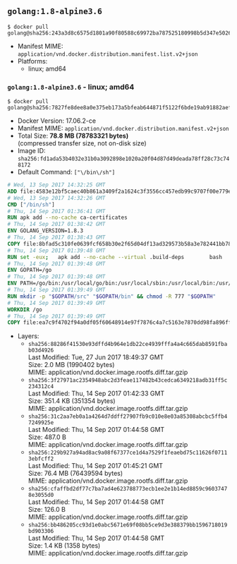 ## `golang:1.8-alpine3.6`

```console
$ docker pull golang@sha256:243a3d8c6575d1801a90f80588c69972ba787525180998b5d347e5026796e376
```

-	Manifest MIME: `application/vnd.docker.distribution.manifest.list.v2+json`
-	Platforms:
	-	linux; amd64

### `golang:1.8-alpine3.6` - linux; amd64

```console
$ docker pull golang@sha256:7827fe8dee8a0e375eb173a5bfeab644871f5122f6bde19ab91882aefce982e6
```

-	Docker Version: 17.06.2-ce
-	Manifest MIME: `application/vnd.docker.distribution.manifest.v2+json`
-	Total Size: **78.8 MB (78783321 bytes)**  
	(compressed transfer size, not on-disk size)
-	Image ID: `sha256:fd1ada53b4032e31b0a3092898e1020a20f04d87d49deada78ff28c73c748172`
-	Default Command: `["\/bin\/sh"]`

```dockerfile
# Wed, 13 Sep 2017 14:32:25 GMT
ADD file:4583e12bf5caec40b861a3409f2a1624c3f3556cc457edb99c9707f00e779e45 in / 
# Wed, 13 Sep 2017 14:32:26 GMT
CMD ["/bin/sh"]
# Thu, 14 Sep 2017 01:36:41 GMT
RUN apk add --no-cache ca-certificates
# Thu, 14 Sep 2017 01:38:42 GMT
ENV GOLANG_VERSION=1.8.3
# Thu, 14 Sep 2017 01:38:43 GMT
COPY file:8bfad5c310fe0639fcf658b30e2f65d04df13ad329573b58a3e782441bb7839c in /go-alpine-patches/ 
# Thu, 14 Sep 2017 01:39:48 GMT
RUN set -eux; 	apk add --no-cache --virtual .build-deps 		bash 		gcc 		musl-dev 		openssl 		go 	; 	export 		GOROOT_BOOTSTRAP="$(go env GOROOT)" 		GOOS="$(go env GOOS)" 		GOARCH="$(go env GOARCH)" 		GO386="$(go env GO386)" 		GOARM="$(go env GOARM)" 		GOHOSTOS="$(go env GOHOSTOS)" 		GOHOSTARCH="$(go env GOHOSTARCH)" 	; 		wget -O go.tgz "https://golang.org/dl/go$GOLANG_VERSION.src.tar.gz"; 	echo '5f5dea2447e7dcfdc50fa6b94c512e58bfba5673c039259fd843f68829d99fa6 *go.tgz' | sha256sum -c -; 	tar -C /usr/local -xzf go.tgz; 	rm go.tgz; 		cd /usr/local/go/src; 	for p in /go-alpine-patches/*.patch; do 		[ -f "$p" ] || continue; 		patch -p2 -i "$p"; 	done; 	./make.bash; 		rm -rf /go-alpine-patches; 	apk del .build-deps; 		export PATH="/usr/local/go/bin:$PATH"; 	go version
# Thu, 14 Sep 2017 01:39:48 GMT
ENV GOPATH=/go
# Thu, 14 Sep 2017 01:39:48 GMT
ENV PATH=/go/bin:/usr/local/go/bin:/usr/local/sbin:/usr/local/bin:/usr/sbin:/usr/bin:/sbin:/bin
# Thu, 14 Sep 2017 01:39:49 GMT
RUN mkdir -p "$GOPATH/src" "$GOPATH/bin" && chmod -R 777 "$GOPATH"
# Thu, 14 Sep 2017 01:39:49 GMT
WORKDIR /go
# Thu, 14 Sep 2017 01:39:49 GMT
COPY file:ea7c9f4702f94a0df05f60648914e97f7876c4a7c5163e7870dd98fa896ff722 in /usr/local/bin/ 
```

-	Layers:
	-	`sha256:88286f41530e93dffd4b964e1db22ce4939fffa4a4c665dab8591fbab03d4926`  
		Last Modified: Tue, 27 Jun 2017 18:49:37 GMT  
		Size: 2.0 MB (1990402 bytes)  
		MIME: application/vnd.docker.image.rootfs.diff.tar.gzip
	-	`sha256:3f27971ac2354948abc2d3feae117482b43cedca6349218adb31ff5c234312c4`  
		Last Modified: Thu, 14 Sep 2017 01:42:33 GMT  
		Size: 351.4 KB (351354 bytes)  
		MIME: application/vnd.docker.image.rootfs.diff.tar.gzip
	-	`sha256:31c2aa7eb0a1a4264d7ddff27907fb9c010e8e03a85308abcbc5ffb47249925e`  
		Last Modified: Thu, 14 Sep 2017 01:44:58 GMT  
		Size: 487.0 B  
		MIME: application/vnd.docker.image.rootfs.diff.tar.gzip
	-	`sha256:229b927a94ad8ac9a08f67377ce1d4a7529f1feaebd75c11626f07113ebfcff2`  
		Last Modified: Thu, 14 Sep 2017 01:45:21 GMT  
		Size: 76.4 MB (76439594 bytes)  
		MIME: application/vnd.docker.image.rootfs.diff.tar.gzip
	-	`sha256:cfaffbd2df77c7ba7ad4e623788773ecb1ee2e1b14ed8859c96037478e3055d0`  
		Last Modified: Thu, 14 Sep 2017 01:44:58 GMT  
		Size: 126.0 B  
		MIME: application/vnd.docker.image.rootfs.diff.tar.gzip
	-	`sha256:bb486205cc93d1e0abc5671e69f08bb5ce9d3e388379bb1596718019bd903306`  
		Last Modified: Thu, 14 Sep 2017 01:44:58 GMT  
		Size: 1.4 KB (1358 bytes)  
		MIME: application/vnd.docker.image.rootfs.diff.tar.gzip
